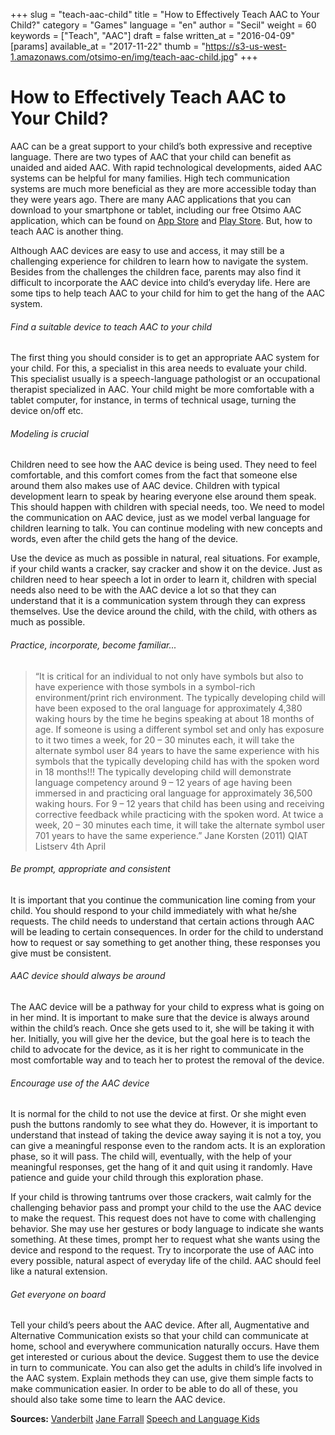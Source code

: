 +++
slug = "teach-aac-child"
title = "How to Effectively Teach AAC to Your Child?"
category = "Games"
language = "en"
author = "Secil"
weight = 60
keywords = ["Teach", "AAC"]
draft = false
written_at = "2016-04-09"
[params]
available_at = "2017-11-22"
thumb = "https://s3-us-west-1.amazonaws.com/otsimo-en/img/teach-aac-child.jpg"
+++


# How to Effectively Teach AAC to Your Child?

AAC can be a great support to your child’s both expressive and receptive language. There are two types of AAC that your child can benefit as unaided and aided AAC. With rapid technological developments, aided AAC systems can be helpful for many families. High tech communication systems are much more beneficial as they are more accessible today than they were years ago. There are many AAC applications that you can download to your smartphone or tablet, including our free Otsimo AAC application, which can be found on [App Store](https://itunes.apple.com/us/app/otsimo-child-autism-education-games-with-aac/id1211197404?mt=8) and [Play Store](https://play.google.com/store/apps/details?id=com.otsimo.app). But, how to teach AAC is another thing.

Although AAC devices are easy to use and access, it may still be a challenging experience for children to learn how to navigate the system. Besides from the challenges the children face, parents may also find it difficult to incorporate the AAC device into child’s everyday life. Here are some tips to help teach AAC to your child for him to get the hang of the AAC system.

###### Find a suitable device to teach AAC to your child

The first thing you should consider is to get an appropriate AAC system for your child. For this, a specialist in this area needs to evaluate your child. This specialist usually is a speech-language pathologist or an occupational therapist specialized in AAC. Your child might be more comfortable with a tablet computer, for instance, in terms of technical usage, turning the device on/off etc.

###### Modeling is crucial

Children need to see how the AAC device is being used. They need to feel comfortable, and this comfort comes from the fact that someone else around them also makes use of AAC device. Children with typical development learn to speak by hearing everyone else around them speak. This should happen with children with special needs, too. We need to model the communication on AAC device, just as we model verbal language for children learning to talk. You can continue modeling with new concepts and words, even after the child gets the hang of the device.

Use the device as much as possible in natural, real situations. For example, if your child wants a cracker, say cracker and show it on the device. Just as children need to hear speech a lot in order to learn it, children with special needs also need to be with the AAC device a lot so that they can understand that it is a communication system through they can express themselves. Use the device around the child, with the child, with others as much as possible.

###### Practice, incorporate, become familiar...

> “It is critical for an individual to not only have symbols but also to have experience with those symbols in a symbol-rich environment/print rich environment. The typically developing child will have been exposed to the oral language for approximately 4,380 waking hours by the time he begins speaking at about 18 months of age. If someone is using a different symbol set and only has exposure to it two times a week, for 20 – 30 minutes each, it will take the alternate symbol user 84 years to have the same experience with his symbols that the typically developing child has with the spoken word in 18 months!!! The typically developing child will demonstrate language competency around 9 – 12 years of age having been immersed in and practicing oral language for approximately 36,500 waking hours. For 9 – 12 years that child has been using and receiving corrective feedback while practicing with the spoken word. At twice a week, 20 – 30 minutes each time, it will take the alternate symbol user 701 years to have the same experience.” Jane Korsten (2011) QIAT Listserv 4th April

###### Be prompt, appropriate and consistent

It is important that you continue the communication line coming from your child. You should respond to your child immediately with what he/she requests. The child needs to understand that certain actions through AAC will be leading to certain consequences. In order for the child to understand how to request or say something to get another thing, these responses you give must be consistent.


###### AAC device should always be around

The AAC device will be a pathway for your child to express what is going on in her mind. It is important to make sure that the device is always around within the child’s reach. Once she gets used to it, she will be taking it with her. Initially, you will give her the device, but the goal here is to teach the child to advocate for the device, as it is her right to communicate in the most comfortable way and to teach her to protest the removal of the device.

###### Encourage use of the AAC device

It is normal for the child to not use the device at first. Or she might even push the buttons randomly to see what they do. However, it is important to understand that instead of taking the device away saying it is not a toy, you can give a meaningful response even to the random acts. It is an exploration phase, so it will pass. The child will, eventually, with the help of your meaningful responses, get the hang of it and quit using it randomly. Have patience and guide your child through this exploration phase.

If your child is throwing tantrums over those crackers, wait calmly for the challenging behavior pass and prompt your child to the use the AAC device to make the request. This request does not have to come with challenging behavior. She may use her gestures or body language to indicate she wants something. At these times, prompt her to request what she wants using the device and respond to the request. Try to incorporate the use of AAC into every possible, natural aspect of everyday life of the child. AAC should feel like a natural extension.

###### Get everyone on board

Tell your child’s peers about the AAC device. After all, Augmentative and Alternative Communication exists so that your child can communicate at home, school and everywhere communication naturally occurs. Have them get interested or curious about the device. Suggest them to use the device in turn to communicate. You can also get the adults in child’s life involved in the AAC system. Explain methods they can use, give them simple facts to make communication easier. In order to be able to do all of these, you should also take some time to learn the AAC device.

**Sources:** [Vanderbilt](http://vkc.mc.vanderbilt.edu/ebip/augmentative-and-alternative-communication/) [Jane Farrall](http://www.janefarrall.com/aac-systemic-change-for-individual-success/) [Speech and Language Kids](https://www.speechandlanguagekids.com/teach-your-child-to-use-an-aac-device/)
